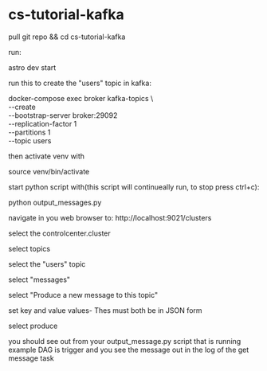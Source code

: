 # cs-tutorial-kafka


pull git repo && cd cs-tutorial-kafka 


run:


astro dev start

run this to create the "users" topic in kafka:

docker-compose exec broker kafka-topics \                                               
  --create \
  --bootstrap-server broker:29092 \
  --replication-factor 1 \
  --partitions 1 \
  --topic users


then activate venv with 

source venv/bin/activate 	

start python script with(this script will continueally run, to stop press ctrl+c):

python output_messages.py

navigate in you web browser to:
http://localhost:9021/clusters

select the controlcenter.cluster


select topics


select the "users" topic


select "messages"


select  "Produce a new message to this topic"


set key and value values- Thes must both be in JSON form


select produce

you should see out from your output_message.py script that is running 
example DAG is trigger and you see the message out in the log of the get message task
